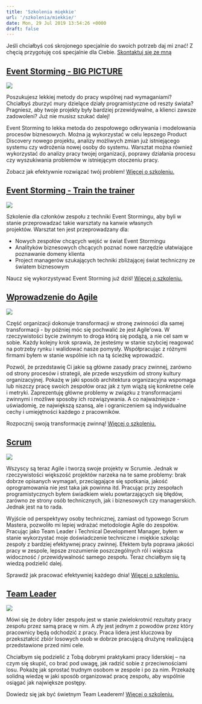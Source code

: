 ```yaml
---
title: 'Szkolenia miękkie'
url: '/szkolenia/miekkie/'
date: Mon, 29 Jul 2019 13:54:26 +0000
draft: false
---
```


Jeśli chciałbyś coś skrojonego specjalnie do swoich potrzeb daj mi znać! Z chęcią przygotuję coś specjalnie dla Ciebie. [Skontaktuj się ze mną](/kontakt)

## [Event Storming - BIG PICTURE](/szkolenia/event-storming-big-picture)

[![](/images/2018/05/eventstorming.logo_.png)](/szkolenia/event-storming-big-picture)

Poszukujesz lekkiej metody do pracy wspólnej nad wymaganiami? Chciałbyś zburzyć mury dzielące działy programistyczne od reszty świata? Pragniesz, aby twoje projekty były bardziej przewidywalne, a klienci zawsze zadowoleni? Już nie musisz szukać dalej!

Event Storming to lekka metoda do zespołowego odkrywania i modelowania procesów biznesowych. Można ją wykorzystać w celu lepszego Product Discovery nowego projektu, analizy możliwych zmian już istniejącego systemu czy wdrożenia nowej osoby do systemu. Warsztat można również wykorzystać do analizy pracy twojej organizacji, poprawy działania procesu czy wyszukiwania problemów w istniejącym otoczeniu pracy.

Zobacz jak efektywnie rozwiązać twój problem! [Więcej o szkoleniu.](/szkolenia/event-storming-big-picture)

## [Event Storming - Train the trainer](/szkolenia/event-storming-train-the-trainer)

[![](/images/2018/05/eventstorming.logo_.png)](/szkolenia/event-storming-train-the-trainer)

Szkolenie dla członków zespołu z techniki Event Stormingu, aby byli w stanie przeprowadzać takie warsztaty na kanwie własnych projektów. Warsztat ten jest przeprowadzany dla:

 *   Nowych zespołów chcących wejść w świat Event Stormingu
 *   Analityków biznesowych chcących poznać nowe narzędzie ułatwiające poznawanie domeny klienta
 *   Project managerów szukających techniki zbliżającej świat techniczny ze światem biznesowym

Naucz się wykorzystywać Event Storming już dziś! [Więcej o szkoleniu.](/szkolenia/event-storming-train-the-trainer)

## [Wprowadzenie do Agile](/szkolenia/event-storming-train-the-trainer)

[![](/images/2019/09/Agile.jpg)](/szkolenia/wprowadzenie-do-agile/)

Część organizacji dokonuje transformacji w stronę zwinności dla samej transformacji - by później móc się pochwalić że jest Agile'owa. W rzeczywistości bycie zwinnym to droga którą się podążą, a nie cel sam w sobie. Każdy kolejny krok sprawia, że jesteśmy w stanie szybciej reagować na potrzeby rynku i walidować nasze pomysły. Współpracując z różnymi firmami byłem w stanie wspólnie ich na tą ścieżkę wprowadzić.

Pozwól, że przedstawię Ci jakie są główne zasady pracy zwinnej, zarówno od strony procesów i strategii, ale przede wszystkim od strony kultury organizacyjnej. Pokażę w jaki sposób architektura organizacyjna wspomaga lub niszczy pracę swoich zespołów oraz jak z tym wiążą się konkretne cele i metryki. Zaprezentuję główne problemy w związku z transformacjami zwinnymi i możliwe sposoby ich rozwiązywania. A co najważniejsze -uświadomię, ze największą szansą, ale i ograniczeniem są indywidualne cechy i umiejętności każdego z pracowników.

Rozpocznij swoją transformację zwinną! [Więcej o szkoleniu.](/szkolenia/wprowadzenie-do-agile/)

## [Scrum](/szkolenia/agile-scrum/)

[![](/images/2019/09/Scrum.jpg)](/szkolenia/agile-scrum/)

Wszyscy są teraz Agile i tworzą swoje projekty w Scrumie. Jednak w rzeczywistości większość projektów narzeka na te same problemy: brak dobrze opisanych wymagań, przeciągające się spotkania, jakość oprogramowania nie jest taka jak powinna itd. Pracując przy zespołach programistycznych byłem świadkiem wielu powtarzających się błędów, zarówno ze strony osób technicznych, jak i biznesowych czy managerskich. Jednak jest na to rada.

Wyjście od perspektywy osoby technicznej, zamiast od typowego Scrum Mastera, pozwoliło mi lepiej wdrażać metodologie Agile do zespołów. Pracując jako Team Leader i Technical Development Manager, byłem w stanie wykorzystać moje doświadczenie techniczne i miękkie szkoląc zespoły z bardziej efektywnej pracy zwinnej. Efektem była poprawa jakości pracy w zespole, lepsze zrozumienie poszczególnych ról i większa widoczność / przewidywalność samego zespołu. Teraz chciałbym się tą wiedzą podzielić dalej.

Sprawdź jak pracować efektywniej każdego dnia! [Więcej o szkoleniu.](/szkolenia/agile-scrum/)

## [Team Leader](/szkolenia/team-leader/)

[![](/images/2019/09/Team-Leader-2.jpg)](/szkolenia/team-leader/)

Mówi się że dobry lider zespołu jest w stanie zwielokrotnić rezultaty pracy zespołu przez samą pracę w nim. A zły jest jednym z powodów przez który pracownicy będą odchodzić z pracy. Praca lidera jest kluczowa by przekształcić zbiór losowych osob w dobrze pracującą drużynę realizującą przedstawione przed nimi cele.

Chciałbym się podzielić z Tobą dobrymi praktykami pracy liderskiej – na czym się skupić, co brać pod uwagę, jak radzić sobie z przeciwnościami losu. Pokażę jak sprostać trudnym osobom w zespole i po za nim. Przekażę solidną wiedzę w jaki sposób organizować pracę zespołu, aby wspólnie osiągać jak największe postępy.

Dowiedz się jak być świetnym Team Leaderem! [Więcej o szkoleniu.](/szkolenia/team-leader/)
